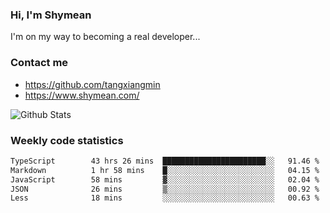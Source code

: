 ### Hi, I'm Shymean

I'm on my way to becoming a real developer...

### Contact me

- <https://github.com/tangxiangmin>
- <https://www.shymean.com/>

![Github Stats](https://github-readme-stats.vercel.app/api?username=tangxiangmin&show_icons=true&theme=dark)


###  Weekly code statistics

<!--START_SECTION:waka-->

```txt
TypeScript        43 hrs 26 mins  ███████████████████████░░   91.46 %
Markdown          1 hr 58 mins    █░░░░░░░░░░░░░░░░░░░░░░░░   04.15 %
JavaScript        58 mins         ▓░░░░░░░░░░░░░░░░░░░░░░░░   02.04 %
JSON              26 mins         ▒░░░░░░░░░░░░░░░░░░░░░░░░   00.92 %
Less              18 mins         ░░░░░░░░░░░░░░░░░░░░░░░░░   00.63 %
```

<!--END_SECTION:waka-->